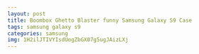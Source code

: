 ```yaml
---
layout: post
title: Boombox Ghetto Blaster funny Samsung Galaxy S9 Case
tags: samsung galaxy s9
categories: samsung
img: 1H2ilJTIVYIsdUogZbGX07g5ugJAizLXj
---
```


